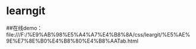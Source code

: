 # learngit
##在线demo：
     file:///F:/%E9%AB%98%E5%A4%A7%E4%B8%8A/css/leargit/%E5%AE%9E%E7%8E%B0%E4%B8%80%E4%B8%AATab.html
